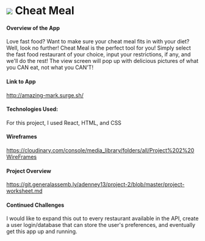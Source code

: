 # ![](https://ga-dash.s3.amazonaws.com/production/assets/logo-9f88ae6c9c3871690e33280fcf557f33.png) Cheat Meal
#### Overview of the App

Love fast food? Want to make sure your cheat meal fits in with your diet? Well, look no further! Cheat Meal is the perfect tool for you! Simply select the fast food restaurant of your choice, input your restrictions, if any, and we'll do the rest! The view screen will pop up with delicious pictures of what you CAN eat, not what you CAN'T!

#### Link to App

http://amazing-mark.surge.sh/

#### Technologies Used:
For this project, I used React, HTML, and CSS

#### Wireframes

https://cloudinary.com/console/media_library/folders/all/Project%202%20WireFrames

#### Project Overview

https://git.generalassemb.ly/adenney13/project-2/blob/master/project-worksheet.md

#### Continued Challenges

I would like to expand this out to every restaurant available in the API, create a user login/database that can store the user's preferences, and eventually get this app up and running.
